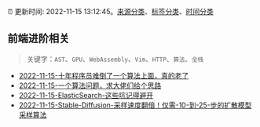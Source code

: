 :alarm_clock: 更新时间: 2022-11-15 13:12:45。[来源分类](../README.md)、[标签分类](../TAGS.md)、[时间分类](../TIMELINE.md)

## 前端进阶相关


> 关键字：`AST`、`GPU`、`WebAssembly`、`Vim`、`HTTP`、`算法`、`全栈`



- [2022-11-15-十年程序员难倒了一个算法上面，真的老了](https://www.v2ex.com/t/895464) 
- [2022-11-15-一个算法问题，求大佬们给个思路](https://www.v2ex.com/t/895459) 
- [2022-11-15-ElasticSearch-这些坑记得避开](https://toutiao.io/k/2ztqkjl) 
- [2022-11-15-Stable-Diffusion-采样速度翻倍！仅需-10-到-25-步的扩散模型采样算法](https://toutiao.io/k/1yrtd84) 